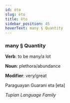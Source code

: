 ```yaml
---
id: ëto
slug: ëto
title: ëto
sidebar_position: 45
hoverText: many § Quantity
---
```


### many § Quantity

**Verb**: to be many/a lot

**Noun**: plethora/abundance

**Modifier**: very/great

Paraguayan Guarani eta [eta]

*Tupian Language Family*